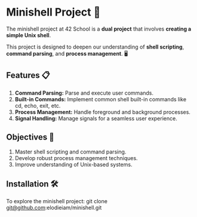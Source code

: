 # Minishell Project 🔧
The minishell project at 42 School is a **dual project** that involves **creating a simple Unix shell**. 

This project is designed to deepen our understanding of **shell scripting**, **command parsing**, and **process management**. 🖥️

## Features 📋
1. **Command Parsing:** Parse and execute user commands.
2. **Built-in Commands:** Implement common shell built-in commands like cd, echo, exit, etc.
3. **Process Management:** Handle foreground and background processes.
4. **Signal Handling:** Manage signals for a seamless user experience.

## Objectives 🎯
1. Master shell scripting and command parsing.
2. Develop robust process management techniques.
3. Improve understanding of Unix-based systems.

## Installation 🛠️
To explore the minishell project: git clone git@github.com:elodieiam/minishell.git
